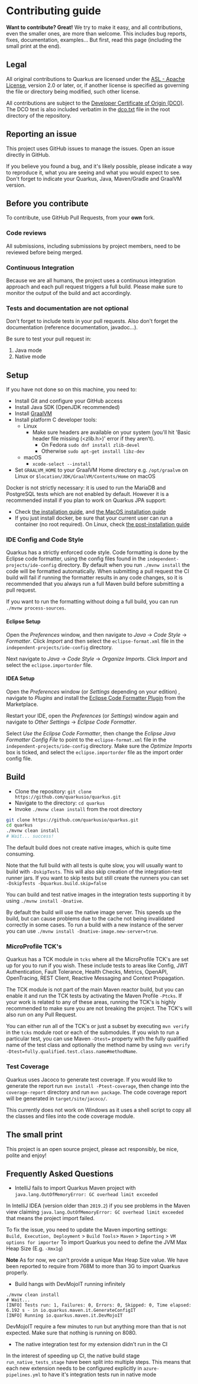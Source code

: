 # Contributing guide

**Want to contribute? Great!** 
We try to make it easy, and all contributions, even the smaller ones, are more than welcome.
This includes bug reports, fixes, documentation, examples... 
But first, read this page (including the small print at the end).

## Legal

All original contributions to Quarkus are licensed under the
[ASL - Apache License](https://www.apache.org/licenses/LICENSE-2.0),
version 2.0 or later, or, if another license is specified as governing the file or directory being
modified, such other license.

All contributions are subject to the [Developer Certificate of Origin (DCO)](https://developercertificate.org/).
The DCO text is also included verbatim in the [dco.txt](dco.txt) file in the root directory of the repository.

## Reporting an issue

This project uses GitHub issues to manage the issues. Open an issue directly in GitHub.

If you believe you found a bug, and it's likely possible, please indicate a way to reproduce it, what you are seeing and what you would expect to see.
Don't forget to indicate your Quarkus, Java, Maven/Gradle and GraalVM version. 

## Before you contribute

To contribute, use GitHub Pull Requests, from your **own** fork.

### Code reviews

All submissions, including submissions by project members, need to be reviewed before being merged.

### Continuous Integration

Because we are all humans, the project uses a continuous integration approach and each pull request triggers a full build.
Please make sure to monitor the output of the build and act accordingly.

### Tests and documentation are not optional

Don't forget to include tests in your pull requests. 
Also don't forget the documentation (reference documentation, javadoc...).

Be sure to test your pull request in:

1. Java mode
2. Native mode

## Setup

If you have not done so on this machine, you need to:
 
* Install Git and configure your GitHub access
* Install Java SDK (OpenJDK recommended)
* Install [GraalVM](https://quarkus.io/guides/building-native-image)
* Install platform C developer tools:
    * Linux
        * Make sure headers are available on your system (you'll hit 'Basic header file missing (<zlib.h>)' error if they aren't).
            * On Fedora `sudo dnf install zlib-devel`
            * Otherwise `sudo apt-get install libz-dev`
    * macOS
        * `xcode-select --install` 
* Set `GRAALVM_HOME` to your GraalVM Home directory e.g. `/opt/graalvm` on Linux or `$location/JDK/GraalVM/Contents/Home` on macOS

Docker is not strictly necessary: it is used to run the MariaDB and PostgreSQL tests which are not enabled by default. However it is a recommended install if you plan to work on Quarkus JPA support:

* Check [the installation guide](https://docs.docker.com/install/), and [the MacOS installation guide](https://docs.docker.com/docker-for-mac/install/)
* If you just install docker, be sure that your current user can run a container (no root required). 
On Linux, check [the post-installation guide](https://docs.docker.com/install/linux/linux-postinstall/)

### IDE Config and Code Style

Quarkus has a strictly enforced code style. Code formatting is done by the Eclipse code formatter, using the config files
found in the `independent-projects/ide-config` directory. By default when you run `./mvnw install` the code will be formatted automatically.
When submitting a pull request the CI build will fail if running the formatter results in any code changes, so it is
recommended that you always run a full Maven build before submitting a pull request.

If you want to run the formatting without doing a full build, you can run `./mvnw process-sources`.

#### Eclipse Setup

Open the *Preferences* window, and then navigate to _Java_ -> _Code Style_ -> _Formatter_. Click _Import_ and then
select the `eclipse-format.xml` file in the `independent-projects/ide-config` directory.

Next navigate to _Java_ -> _Code Style_ -> _Organize Imports_. Click _Import_ and select the `eclipse.importorder` file.

#### IDEA Setup

Open the _Preferences_ window (or _Settings_ depending on your edition) , navigate to _Plugins_ and install the [Eclipse Code Formatter Plugin](https://plugins.jetbrains.com/plugin/6546-eclipse-code-formatter) from the Marketplace.

Restart your IDE, open the *Preferences* (or *Settings*) window again and navigate to _Other Settings_ -> _Eclipse Code Formatter_.

Select _Use the Eclipse Code Formatter_, then change the _Eclipse Java Formatter Config File_ to point to the
`eclipse-format.xml` file in the `independent-projects/ide-config` directory. Make sure the _Optimize Imports_ box is ticked, and
select the `eclipse.importorder` file as the import order config file.


## Build

* Clone the repository: `git clone https://github.com/quarkusio/quarkus.git`
* Navigate to the directory: `cd quarkus`
* Invoke `./mvnw clean install` from the root directory

```bash
git clone https://github.com/quarkusio/quarkus.git
cd quarkus
./mvnw clean install
# Wait... success!
```

The default build does not create native images, which is quite time consuming.

Note that the full build with all tests is quite slow, you will usually want to build with `-DskipTests`. This will also
skip creation of the integration-test runner jars. If you want to skip tests but still create the runners you can set
`-DskipTests -Dquarkus.build.skip=false`

You can build and test native images in the integration tests supporting it by using `./mvnw install -Dnative`.

By default the build will use the native image server. This speeds up the build, but can cause problems due to the cache
not being invalidated correctly in some cases. To run a build with a new instance of the server you can use
`./mvnw install -Dnative-image.new-server=true`.

### MicroProfile TCK's

Quarkus has a TCK module in `tcks` where all the MicroProfile TCK's are set up for you to run if you wish. These 
include tests to areas like Config, JWT Authentication, Fault Tolerance, Health Checks, Metrics, OpenAPI, OpenTracing, 
REST Client, Reactive Messaging and Context Propagation.

The TCK module is not part of the main Maven reactor build, but you can enable it and run the TCK tests by activating 
the Maven Profile `-Ptcks`. If your work is related to any of these areas, running the TCK's is highly recommended to 
make sure you are not breaking the project. The TCK's will also run on any Pull Request.

You can either run all of the TCK's or just a subset by executing `mvn verify` in the `tcks` module root or each of 
the submodules. If you wish to run a particular test, you can use Maven `-Dtest=` property with the fully qualified 
name of the test class and optionally the method name by using 
`mvn verify -Dtest=fully.qualified.test.class.name#methodName`.

### Test Coverage

Quarkus uses Jacoco to generate test coverage. If you would like to generate the report run `mvn install -Ptest-coverage`,
then change into the `coverage-report` directory and run `mvn package`. The code coverage report will be generated in
`target/site/jacoco/`.

This currently does not work on Windows as it uses a shell script to copy all the classes and files into the code coverage
module.

## The small print

This project is an open source project, please act responsibly, be nice, polite and enjoy!

## Frequently Asked Questions

* IntelliJ fails to import Quarkus Maven project with `java.lang.OutOfMemoryError: GC overhead limit exceeded` 

In IntelliJ IDEA (version older than `2019.2`) if you see problems in the Maven view claiming `java.lang.OutOfMemoryError: GC overhead limit exceeded` that means the project import failed.
  
To fix the issue, you need to update the Maven importing settings:  
`Build, Execution, Deployment` > `Build Tools`> `Maven` > `Importing` > `VM options for importer`
To import Quarkus you need to define the JVM Max Heap Size (E.g. `-Xmx1g`)

**Note** As for now, we can't provide a unique Max Heap Size value. We have been reported to require from 768M to more than 3G to import Quarkus properly.

* Build hangs with DevMojoIT running infinitely 
```
./mvnw clean install
# Wait...
[INFO] Tests run: 1, Failures: 0, Errors: 0, Skipped: 0, Time elapsed: 6.192 s - in io.quarkus.maven.it.GenerateConfigIT
[INFO] Running io.quarkus.maven.it.DevMojoIT

```
DevMojoIT require a few minutes to run but anything more than that is not expected. Make sure that nothing is running on 8080.

* The native integration test for my extension didn't run in the CI

In the interest of speeding up CI, the native build stage `run_native_tests_stage` have been split into multiple steps. 
This means that each new extension needs to be configured explicitly in `azure-pipelines.yml` to have it's integration tests run in native mode
